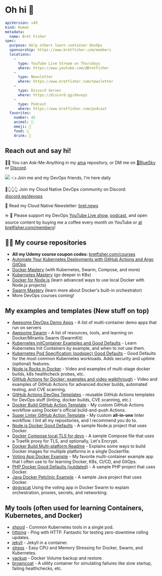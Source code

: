 # Oh hi 👋

```yaml
apiVersion: v49
kind: Human
metadata:
  name: Bret Fisher
spec:
  purpose: Help others learn container DevOps
  sponsorship: https://www.bretfisher.com/members
  locations:
    - 
      type: YouTube Live Stream on Thursdays
      where: https://www.youtube.com/@BretFisher
    - 
      type: Newsletter
      where: https://www.bretfisher.com/newsletter
    - 
      type: Discord Server
      where: https://discord.gg/devops
    -
      type: Podcast
      where: https://www.bretfisher.com/podcast
  favorites:
    number: 42
    animal: 🐶
    emoji: 🤦
    food: 🥩
    drink: 🥃
```

## Reach out and say hi!

🙋‍♀️ You can Ask-Me-Anything in my [ama](https://github.com/BretFisher/ama) repository, or DM me on [🦋BlueSky](https://bsky.app/profile/bretfisher.com) or [Discord](https://discord.gg/devops).

[![](https://dcbadge.limes.pink/api/server/devops)](https://discord.gg/devops) 👈 Join me and my DevOps friends, I'm here daily

💬👆👆👆 Join my Cloud Native DevOps community on Discord:  [discord.gg/devops](https://discord.gg/devops)

📰 Read my Cloud Native Newsletter: [bret.news](https://bret.news)

☕️ 🤑 Please support my DevOps [YouTube Live show](https://bret.live), [podcast](https://www.bretfisher.com/podcast), and open source content by buying me a coffee every month on YouTube or [at bretfisher.com/members](https://bretfisher.com/members)!

## 🧑‍🏫 My course repositories

- **All my Udemy course coupon codes:** [bretfisher.com/courses](https://bretfisher.com/courses)
- [Automate Your Kubernetes Deployments with GitHub Actions and Argo GitOps](https://maven.com/bretfisher/automate-kubernetes-deployments)
- [Docker Mastery](https://github.com/BretFisher/udemy-docker-mastery) (with Kubernetes, Swarm, Compose, and more)
- [Kubernetes Mastery](https://github.com/BretFisher/kubernetes-mastery) (go deeper in K8s)
- [Docker for Node.js](https://github.com/BretFisher/docker-mastery-for-nodejs) (learn advanced ways to use local Docker with Node.js projects)
- [Swarm Mastery]((https://github.com/BretFisher/udemy-docker-mastery)) (learn more about Docker's built-in orchestrator)
- More DevOps courses coming!

## My examples and templates (New stuff on top)

- [Awesome DevOps Demo Apps](https://github.com/BretFisher/awesome-cloud-demo-apps) - A list of multi-container demo apps that run on servers
- [Awesome Swarm](https://github.com/BretFisher/awesome-swarm) - A list of resources, tools, and learning on Docker/Mirantis Swarm (SwarmKit)
- [Kubernetes initContainer Examples and Good Defaults](https://github.com/BretFisher/initcontainers) - Learn Kubernetes Init Containers by example, and when to not use them.
- [Kubernetes Pod Specification (podspec) Good Defaults](https://github.com/BretFisher/podspec) - Good Defaults for the most common Kubernetes workloads. Adds security and uptime (optional) features.
- [Node.js Rocks in Docker](https://github.com/BretFisher/nodejs-rocks-in-docker) -
Video and examples of multi-stage docker builds, k8s healthcheck probes, etc.
- [GitHub Actions for Docker: examples and video walkthrough](https://github.com/BretFisher/docker-ci-automation) -
Video and examples of GitHub Actions for advanced docker builds, automated testing, and CVE scanning.
- [GitHub Actions DevOps Templates](https://github.com/BretFisher/github-actions-templates) -
reusable GitHub Actions templates for DevOps stuff (linting, docker builds, CVE scanning, etc.)
- [Docker Build GitHub Action Template](https://github.com/BretFisher/docker-build-workflow) -
My custom GitHub Actions workflow using Docker's official build-and-push Actions.
- [Super Linter GitHub Action Template](https://github.com/BretFisher/super-linter-workflow) -
My custom **all-in-one** linter workflow. I lint all my repositories, and I recommend you do to.
- [Node.js Docker Good Defaults](https://github.com/BretFisher/node-docker-good-defaults) -
A sample Node.js project that uses Docker.
- [Docker Compose local TLS for devs](https://github.com/BretFisher/compose-dev-tls) -
A sample Compose file that uses a Traefik proxy for TLS, and optionally, Let's Encrypt.
- [Docker Build Multi-platform Readme](https://github.com/BretFisher/multi-platform-docker-build) -
Explains some ways to build Docker images for multiple platforms in a single Dockerfile.
- [Voting App Docker Example](https://github.com/BretFisher/example-voting-app) -
My favorite multi-container example app that I often use to for learning Docker, K8s, CI/CD, and GitOps.
- [PHP Docker Good Defaults (outdated)](https://github.com/BretFisher/php-docker-good-defaults) -
A sample PHP project that uses Docker.
- [Java Docker Petclinic Example](https://github.com/BretFisher/petclinic) -
A sample Java project that uses Docker.
- [dogvscat](https://github.com/BretFisher/dogvscat)
Using the voting app in Docker Swarm to explain orchestration, proxies, secrets, and networking.

## My tools (often used for learning Containers, Kubernetes, and Docker)

- [shpod](https://github.com/BretFisher/shpod) -
Common Kubernetes tools in a single pod.
- [httping](https://github.com/BretFisher/httping-docker) -
Ping with HTTP. Fantastic for testing zero-downtime rolling updates.
- [jekyll](https://github.com/BretFisher/jekyll-serve) -
Jekyll in a container.
- [stress](https://github.com/BretFisher/stress) -
Easy CPU and Memory Stressing for Docker, Swarm, and Kubernetes.
- [vackup](https://github.com/BretFisher/docker-vackup) -
Docker Volume backup and restore.
- [browncoat](https://github.com/BretFisher/browncoat) -
A utility container for simulating failures like slow startup, failing healthchecks, etc.
